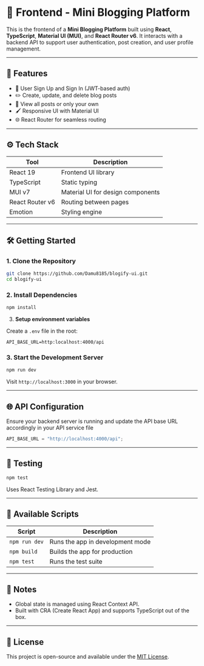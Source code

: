 # 📝 Frontend - Mini Blogging Platform

This is the frontend of a **Mini Blogging Platform** built using **React**, **TypeScript**, **Material UI (MUI)**, and **React Router v6**. It interacts with a backend API to support user authentication, post creation, and user profile management.

---

## 🚀 Features

- 🔐 User Sign Up and Sign In (JWT-based auth)
- ✏️ Create, update, and delete blog posts
- 🧑 View all posts or only your own
- 🖌️ Responsive UI with Material UI
- 🌐 React Router for seamless routing

---

## ⚙️ Tech Stack

| Tool            | Description                       |
| --------------- | --------------------------------- |
| React 19        | Frontend UI library               |
| TypeScript      | Static typing                     |
| MUI v7          | Material UI for design components |
| React Router v6 | Routing between pages             |
| Emotion         | Styling engine                    |

---

## 🛠️ Getting Started

### 1. Clone the Repository

```bash
git clone https://github.com/Damu8185/blogify-ui.git
cd blogify-ui
```

### 2. Install Dependencies

```bash
npm install
```

3. **Setup environment variables**

Create a `.env` file in the root:

```env
API_BASE_URL=http:localhost:4000/api
```

### 3. Start the Development Server

```bash
npm run dev
```

Visit `http://localhost:3000` in your browser.

---

## 🌐 API Configuration

Ensure your backend server is running and update the API base URL accordingly in your API service file

```ts
API_BASE_URL = "http://localhost:4000/api";
```

---

## 🧪 Testing

```bash
npm test
```

Uses React Testing Library and Jest.

---

## 📄 Available Scripts

| Script      | Description                      |
| ----------- | -------------------------------- |
| `npm run dev` | Runs the app in development mode |
| `npm build` | Builds the app for production    |
| `npm test`  | Runs the test suite              |

---

## 📌 Notes

- Global state is managed using React Context API.
- Built with CRA (Create React App) and supports TypeScript out of the box.

---

## 📃 License

This project is open-source and available under the [MIT License](LICENSE).
